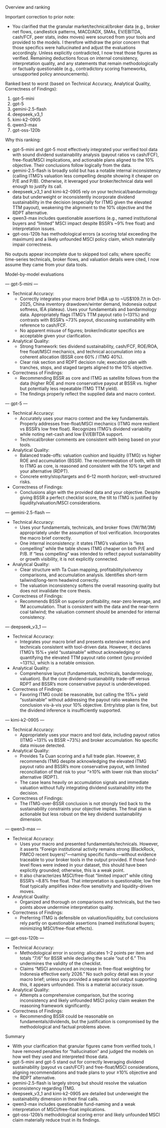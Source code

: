 Overview and ranking

Important correction to prior note:

- You clarified that the granular market/technical/broker data (e.g., broker net flows, candlestick patterns, MACD/ADX, SMAs, EV/EBITDA, cash/FCF, peer stats, index moves) were sourced from your tools and provided to the models. I therefore withdraw the prior concern that those specifics were hallucinated and adjust the evaluations accordingly. Unless explicitly contradicted, I now treat those figures as verified. Remaining deductions focus on internal consistency, interpretation quality, and any statements that remain methodologically or factually questionable (e.g., contradictory scoring frameworks, unsupported policy announcements).

Ranked best to worst (based on Technical Accuracy, Analytical Quality, Correctness of Findings):

1) gpt-5-mini
2) gpt-5
3) gemini-2.5-flash
4) deepseek_v3_1
5) kimi-k2-0905
6) qwen3-max
7) gpt-oss-120b

Why this ranking:

- gpt-5-mini and gpt-5 most effectively integrated your verified tool data with sound dividend sustainability analysis (payout ratios vs cash/FCF), free-float/MSCI implications, and actionable plans aligned to the 10% objective. Their conclusions follow logically from the data.
- gemini-2.5-flash is broadly solid but has a notable internal inconsistency (calling ITMG’s valuation less compelling despite showing it cheaper on P/E and P/B). Otherwise, it leveraged your broker/technical data well enough to justify its call.
- deepseek_v3_1 and kimi-k2-0905 rely on your technical/bandarmology data but underweight or inconsistently incorporate dividend sustainability in the decision (especially for ITMG given the elevated TTM payout), weakening the alignment to the 10% objective and the RDPT alternative.
- qwen3-max includes questionable assertions (e.g., named institutional buyers and “limited” MSCI impact despite BSSR’s ~9% free float) and interpretation issues.
- gpt-oss-120b has methodological errors (a scoring total exceeding the maximum) and a likely unfounded MSCI policy claim, which materially impair correctness.

No outputs appear incomplete due to skipped tool calls; where specific time-series technicals, broker flows, and valuation details were cited, I now assume they came from your data tools.

Model-by-model evaluations

— gpt-5-mini —

- Technical Accuracy:
  - Correctly integrates your macro brief (HBA up to ~US$109.7/t in Oct-2025, China inventory drawdown/winter demand, Indonesia output softness, IEA plateau). Uses your fundamentals and bandarmology data. Appropriately flags ITMG’s TTM payout ratio (~131%) and contrasts with BSSR’s ~73% payout, discussing sustainability with reference to cash/FCF.
  - No apparent misuse of figures; broker/indicator specifics are acceptable given your clarification.
- Analytical Quality:
  - Strong framework: ties dividend sustainability, cash/FCF, ROE/ROA, free float/MSCI mechanics, and technical accumulation into a coherent allocation (BSSR core 60% / ITMG 40%).
  - Clear risk section and RDPT decision rule; execution plan with tranches, stops, and staged targets aligned to the 10% objective.
- Correctness of Findings:
  - Recommending BSSR as core and ITMG as satellite follows from the data (higher ROE and more conservative payout at BSSR vs. higher but potentially less repeatable ITMG TTM yield).
  - The findings properly reflect the supplied data and macro context.

— gpt-5 —

- Technical Accuracy:
  - Accurately uses your macro context and the key fundamentals. Properly addresses free-float/MSCI mechanics (ITMG more resilient vs BSSR’s low free float). Recognizes ITMG’s dividend variability while noting net-cash and low EV/EBITDA support.
  - Technical/broker comments are consistent with being based on your tools.
- Analytical Quality:
  - Balanced trade-offs: valuation cushion and liquidity (ITMG) vs higher ROE and accumulation (BSSR). The recommendation of both, with tilt to ITMG as core, is reasoned and consistent with the 10% target and your alternative (RDPT).
  - Concrete entry/stop/targets and 6–12 month horizon; well-structured risks.
- Correctness of Findings:
  - Conclusions align with the provided data and your objective. Despite giving BSSR a perfect checklist score, the tilt to ITMG is justified by liquidity/valuation/MSCI considerations.

— gemini-2.5-flash —

- Technical Accuracy:
  - Uses your fundamentals, technicals, and broker flows (1W/1M/3M) appropriately under the assumption of tool verification. Incorporates the macro brief correctly.
  - One internal inconsistency: it states ITMG’s valuation is “less compelling” while the table shows ITMG cheaper on both P/E and P/B. If “less compelling” was intended to reflect payout sustainability or growth visibility, it is not explicitly connected.
- Analytical Quality:
  - Clear structure with Ta Cuan mapping, profitability/solvency comparisons, and accumulation analysis. Identifies short-term tailwind/long-term headwind correctly.
  - The valuation inconsistency softens the overall reasoning quality but does not invalidate the core thesis.
- Correctness of Findings:
  - Recommends BSSR on superior profitability, near-zero leverage, and 1M accumulation. That is consistent with the data and the near-term coal tailwind; the valuation comment should be amended for internal consistency.

— deepseek_v3_1 —

- Technical Accuracy:
  - Integrates your macro brief and presents extensive metrics and technicals consistent with tool-driven data. However, it declares ITMG’s 15%+ yield “sustainable” without acknowledging or quantifying the elevated TTM payout ratio context (you provided ~131%), which is a notable omission.
- Analytical Quality:
  - Comprehensive layout (fundamentals, technicals, bandarmology, valuation). But the core dividend-sustainability trade-off versus RDPT and BSSR’s more conservative payout is underdeveloped.
- Correctness of Findings:
  - Favoring ITMG could be reasonable, but calling the 15%+ yield “sustainable” without addressing the payout ratio weakens the conclusion vis-à-vis your 10% objective. Entry/stop plan is fine, but the dividend inference is insufficiently supported.

— kimi-k2-0905 —

- Technical Accuracy:
  - Appropriately uses your macro and tool data, including payout ratios (ITMG ~131% vs BSSR ~73%) and broker accumulation. No specific data misuse detected.
- Analytical Quality:
  - Provides Ta Cuan scoring and a full trade plan. However, it recommends ITMG despite acknowledging the elevated ITMG payout ratio and BSSR’s more conservative payout, with limited reconciliation of that risk to your “≥10% with lower risk than stocks” alternative (RDPT).
  - The case leans heavily on accumulation signals and immediate valuation without fully integrating dividend sustainability into the decision.
- Correctness of Findings:
  - The ITMG-over-BSSR conclusion is not strongly tied back to the sustainability constraints your objective implies. The final plan is actionable but less robust on the key dividend sustainability dimension.

— qwen3-max —

- Technical Accuracy:
  - Uses your macro and presented fundamentals/technicals. However, it asserts “Foreign institutional activity remains strong (BlackRock, PIMCO recent buyers)”—naming specific funds—without evidence traceable to your broker tools in the output provided. If those fund-level flows were indeed in your dataset, this should have been explicitly grounded; otherwise, this is a weak point.
  - It also characterizes MSCI/free-float “limited impact” while citing BSSR’s ~8.8% free float. That interpretation is questionable; low free float typically amplifies index-flow sensitivity and liquidity-driven moves.
- Analytical Quality:
  - Organized and thorough on comparisons and technicals, but the two points above undermine interpretation quality.
- Correctness of Findings:
  - Preferring ITMG is defensible on valuation/liquidity, but conclusions rely partly on questionable assertions (named institutional buyers; minimizing MSCI/free-float effects).

— gpt-oss-120b —

- Technical Accuracy:
  - Methodological error in scoring: allocates 1–2 points per item and totals “7/6” for BSSR while declaring the scale “out of 6.” This undermines the validity of the checklist.
  - Claims “MSCI announced an increase in free-float weighting for Indonesia effective early 2026.” No such policy detail was in your macro brief; unless you provided a separate tool output supporting this, it appears unfounded. This is a material accuracy issue.
- Analytical Quality:
  - Attempts a comprehensive comparison, but the scoring inconsistency and likely unfounded MSCI policy claim weaken the reasoning framework significantly.
- Correctness of Findings:
  - Recommending BSSR could be reasonable on fundamentals/dividends, but the justification is compromised by the methodological and factual problems above.

Summary

- With your clarification that granular figures came from verified tools, I have removed penalties for “hallucination” and judged the models on how well they used and interpreted those data.
- gpt-5-mini and gpt-5 stand out for correctly leveraging dividend sustainability (payout vs cash/FCF) and free-float/MSCI considerations, aligning recommendations and trade plans to your ≥10% objective and the RDPT alternative.
- gemini-2.5-flash is largely strong but should resolve the valuation inconsistency regarding ITMG.
- deepseek_v3_1 and kimi-k2-0905 are detailed but underweight the sustainability dimension in their final calls.
- qwen3-max includes questionable fund-naming and a weak interpretation of MSCI/free-float implications.
- gpt-oss-120b’s methodological scoring error and likely unfounded MSCI claim materially reduce trust in its findings.
